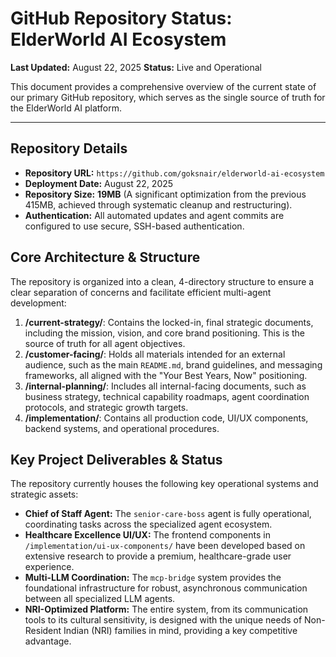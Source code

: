 # GitHub Repository Status: ElderWorld AI Ecosystem

**Last Updated:** August 22, 2025
**Status:** Live and Operational

This document provides a comprehensive overview of the current state of our primary GitHub repository, which serves as the single source of truth for the ElderWorld AI platform.

---

## Repository Details

-   **Repository URL:** `https://github.com/goksnair/elderworld-ai-ecosystem`
-   **Deployment Date:** August 22, 2025
-   **Repository Size:** **19MB** (A significant optimization from the previous 415MB, achieved through systematic cleanup and restructuring).
-   **Authentication:** All automated updates and agent commits are configured to use secure, SSH-based authentication.

## Core Architecture & Structure

The repository is organized into a clean, 4-directory structure to ensure a clear separation of concerns and facilitate efficient multi-agent development:

1.  **/current-strategy/**: Contains the locked-in, final strategic documents, including the mission, vision, and core brand positioning. This is the source of truth for all agent objectives.
2.  **/customer-facing/**: Holds all materials intended for an external audience, such as the main `README.md`, brand guidelines, and messaging frameworks, all aligned with the "Your Best Years, Now" positioning.
3.  **/internal-planning/**: Includes all internal-facing documents, such as business strategy, technical capability roadmaps, agent coordination protocols, and strategic growth targets.
4.  **/implementation/**: Contains all production code, UI/UX components, backend systems, and operational procedures.

## Key Project Deliverables & Status

The repository currently houses the following key operational systems and strategic assets:

-   **Chief of Staff Agent:** The `senior-care-boss` agent is fully operational, coordinating tasks across the specialized agent ecosystem.
-   **Healthcare Excellence UI/UX:** The frontend components in `/implementation/ui-ux-components/` have been developed based on extensive research to provide a premium, healthcare-grade user experience.
-   **Multi-LLM Coordination:** The `mcp-bridge` system provides the foundational infrastructure for robust, asynchronous communication between all specialized LLM agents.
-   **NRI-Optimized Platform:** The entire system, from its communication tools to its cultural sensitivity, is designed with the unique needs of Non-Resident Indian (NRI) families in mind, providing a key competitive advantage.
